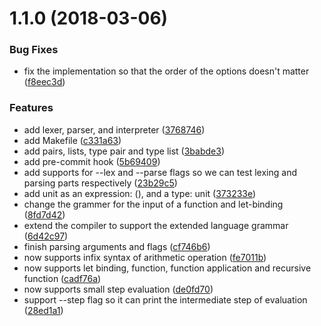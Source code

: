 <a name="1.1.0"></a>
# 1.1.0 (2018-03-06)


### Bug Fixes

* fix the implementation so that the order of the options doesn't matter ([f8eec3d](https://github.com/wyk9787/compiler/commit/f8eec3d))


### Features

* add lexer, parser, and interpreter ([3768746](https://github.com/wyk9787/compiler/commit/3768746))
* add Makefile ([c331a63](https://github.com/wyk9787/compiler/commit/c331a63))
* add pairs, lists, type pair and type list ([3babde3](https://github.com/wyk9787/compiler/commit/3babde3))
* add pre-commit hook ([5b69409](https://github.com/wyk9787/compiler/commit/5b69409))
* add supports for --lex and --parse flags so we can test lexing and parsing parts respectively ([23b29c5](https://github.com/wyk9787/compiler/commit/23b29c5))
* add unit as an expression: (), and a type: unit ([373233e](https://github.com/wyk9787/compiler/commit/373233e))
* change the grammer for the input of a function and let-binding ([8fd7d42](https://github.com/wyk9787/compiler/commit/8fd7d42))
* extend the compiler to support the extended language grammar ([6d42c97](https://github.com/wyk9787/compiler/commit/6d42c97))
* finish parsing arguments and flags ([cf746b6](https://github.com/wyk9787/compiler/commit/cf746b6))
* now supports infix syntax of arithmetic operation ([fe7011b](https://github.com/wyk9787/compiler/commit/fe7011b))
* now supports let binding, function, function application and recursive function ([cadf76a](https://github.com/wyk9787/compiler/commit/cadf76a))
* now supports small step evaluation ([de0fd70](https://github.com/wyk9787/compiler/commit/de0fd70))
* support --step flag so it can print the intermediate step of evaluation ([28ed1a1](https://github.com/wyk9787/compiler/commit/28ed1a1))



